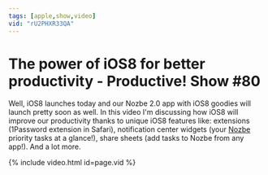 ```yaml
---
tags: [apple,show,video]
vid: "rU2PHXR33QA"
---
```


# The power of iOS8 for better productivity - Productive! Show #80


Well, iOS8 launches today and our Nozbe 2.0 app with iOS8 goodies will launch pretty soon as well. In this video I'm discussing how iOS8 will improve our productivity thanks to unique iOS8 features like: extensions (1Password extension in Safari), notification center widgets (your [Nozbe][n] priority tasks at a glance!), share sheets (add tasks to Nozbe from any app!). And a lot more.

{% include video.html id=page.vid %}

<!--More-->

[n]: https://michael.gratis/nozbe